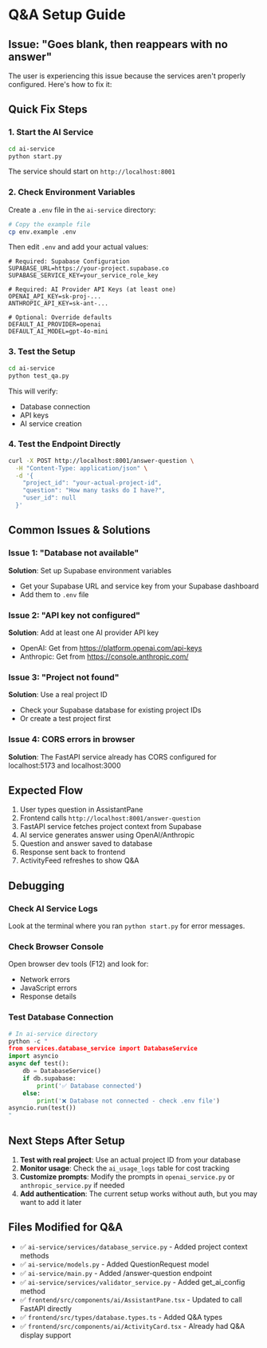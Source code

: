 # Q&A Setup Guide

## Issue: "Goes blank, then reappears with no answer"

The user is experiencing this issue because the services aren't properly configured. Here's how to fix it:

## Quick Fix Steps

### 1. Start the AI Service
```bash
cd ai-service
python start.py
```

The service should start on `http://localhost:8001`

### 2. Check Environment Variables
Create a `.env` file in the `ai-service` directory:

```bash
# Copy the example file
cp env.example .env
```

Then edit `.env` and add your actual values:

```env
# Required: Supabase Configuration
SUPABASE_URL=https://your-project.supabase.co
SUPABASE_SERVICE_KEY=your_service_role_key

# Required: AI Provider API Keys (at least one)
OPENAI_API_KEY=sk-proj-...
ANTHROPIC_API_KEY=sk-ant-...

# Optional: Override defaults
DEFAULT_AI_PROVIDER=openai
DEFAULT_AI_MODEL=gpt-4o-mini
```

### 3. Test the Setup
```bash
cd ai-service
python test_qa.py
```

This will verify:
- Database connection
- API keys
- AI service creation

### 4. Test the Endpoint Directly
```bash
curl -X POST http://localhost:8001/answer-question \
  -H "Content-Type: application/json" \
  -d '{
    "project_id": "your-actual-project-id",
    "question": "How many tasks do I have?",
    "user_id": null
  }'
```

## Common Issues & Solutions

### Issue 1: "Database not available"
**Solution**: Set up Supabase environment variables
- Get your Supabase URL and service key from your Supabase dashboard
- Add them to `.env` file

### Issue 2: "API key not configured"
**Solution**: Add at least one AI provider API key
- OpenAI: Get from https://platform.openai.com/api-keys
- Anthropic: Get from https://console.anthropic.com/

### Issue 3: "Project not found"
**Solution**: Use a real project ID
- Check your Supabase database for existing project IDs
- Or create a test project first

### Issue 4: CORS errors in browser
**Solution**: The FastAPI service already has CORS configured for localhost:5173 and localhost:3000

## Expected Flow

1. User types question in AssistantPane
2. Frontend calls `http://localhost:8001/answer-question`
3. FastAPI service fetches project context from Supabase
4. AI service generates answer using OpenAI/Anthropic
5. Question and answer saved to database
6. Response sent back to frontend
7. ActivityFeed refreshes to show Q&A

## Debugging

### Check AI Service Logs
Look at the terminal where you ran `python start.py` for error messages.

### Check Browser Console
Open browser dev tools (F12) and look for:
- Network errors
- JavaScript errors
- Response details

### Test Database Connection
```python
# In ai-service directory
python -c "
from services.database_service import DatabaseService
import asyncio
async def test():
    db = DatabaseService()
    if db.supabase:
        print('✅ Database connected')
    else:
        print('❌ Database not connected - check .env file')
asyncio.run(test())
"
```

## Next Steps After Setup

1. **Test with real project**: Use an actual project ID from your database
2. **Monitor usage**: Check the `ai_usage_logs` table for cost tracking
3. **Customize prompts**: Modify the prompts in `openai_service.py` or `anthropic_service.py` if needed
4. **Add authentication**: The current setup works without auth, but you may want to add it later

## Files Modified for Q&A

- ✅ `ai-service/services/database_service.py` - Added project context methods
- ✅ `ai-service/models.py` - Added QuestionRequest model  
- ✅ `ai-service/main.py` - Added /answer-question endpoint
- ✅ `ai-service/services/validator_service.py` - Added get_ai_config method
- ✅ `frontend/src/components/ai/AssistantPane.tsx` - Updated to call FastAPI directly
- ✅ `frontend/src/types/database.types.ts` - Added Q&A types
- ✅ `frontend/src/components/ai/ActivityCard.tsx` - Already had Q&A display support

